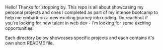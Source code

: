 Hello! 
Thanks for stopping by. This repo is all about showcasing my personal projects and ones I completed as part of my intense bootcamp to help me embark on a new exciting journey into coding. Do reachout if you're looking for new talent in web dev - I'm looking for some exciting opportunities!

Each directory below showcases specific projects and each contains it's own short README file.
